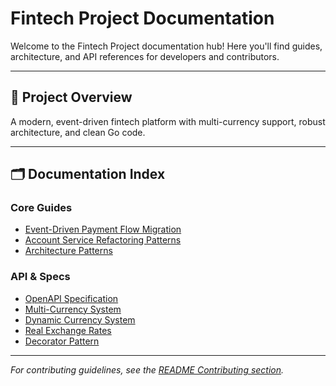 # Fintech Project Documentation

Welcome to the Fintech Project documentation hub! Here you'll find guides, architecture, and API references for developers and contributors.

---

## 📖 Project Overview

A modern, event-driven fintech platform with multi-currency support, robust architecture, and clean Go code.

---

## 🗂️ Documentation Index

### Core Guides

- [Event-Driven Payment Flow Migration](event_driven_payments.md)
- [Account Service Refactoring Patterns](account_service_refactoring_patterns.md)
- [Architecture Patterns](../ARCHITECTURE.md)

### API & Specs

- [OpenAPI Specification](openapi.yaml)
- [Multi-Currency System](multi_currency.md)
- [Dynamic Currency System](dynamic_currency_system.md)
- [Real Exchange Rates](real_exchange_rates.md)
- [Decorator Pattern](decorator_pattern.md)

---

_For contributing guidelines, see the [README Contributing section](../README.md#contributing)._
